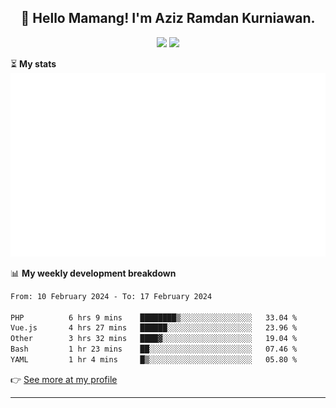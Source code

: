 <h2 align="center">👋 Hello Mamang! I'm Aziz Ramdan Kurniawan.</h2>  
<p align="center">
  <img src="https://komarev.com/ghpvc/?username=azizramdan">
  <img src="https://wakatime.com/badge/user/90056fa0-4c31-4eca-954e-2a3ac05896f9.svg">
</p>
    
⏳ **My stats**  
![](https://raw.githubusercontent.com/azizramdan/github-stats/master/generated/overview.svg#gh-dark-mode-only)

📊 **My weekly development breakdown**
<!--START_SECTION:waka-->

```txt
From: 10 February 2024 - To: 17 February 2024

PHP          6 hrs 9 mins    ████████▒░░░░░░░░░░░░░░░░   33.04 %
Vue.js       4 hrs 27 mins   ██████░░░░░░░░░░░░░░░░░░░   23.96 %
Other        3 hrs 32 mins   ████▓░░░░░░░░░░░░░░░░░░░░   19.04 %
Bash         1 hr 23 mins    ██░░░░░░░░░░░░░░░░░░░░░░░   07.46 %
YAML         1 hr 4 mins     █▒░░░░░░░░░░░░░░░░░░░░░░░   05.80 %
```

<!--END_SECTION:waka-->
👉 [See more at my profile](https://wakatime.com/@azizramdan)
***
